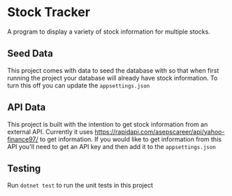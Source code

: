 # Stock Tracker

A program to display a variety of stock information for multiple stocks.

## Seed Data

This project comes with data to seed the database with so that when first running the project your database will already have stock information.  To turn this off you can update the `appsettings.json`

## API Data

This project is built with the intention to get stock information from an external API.  Currently it uses https://rapidapi.com/asepscareer/api/yahoo-finance97/ to get information.  If you would like to get information from this API you'll need to get an API key and then add it to the `appsettings.json`

## Testing

Run `dotnet test` to run the unit tests in this project
